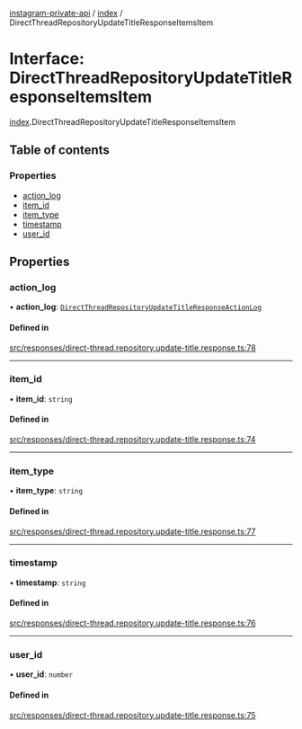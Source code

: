 [instagram-private-api](../../README.md) / [index](../../modules/index.md) / DirectThreadRepositoryUpdateTitleResponseItemsItem

# Interface: DirectThreadRepositoryUpdateTitleResponseItemsItem

[index](../../modules/index.md).DirectThreadRepositoryUpdateTitleResponseItemsItem

## Table of contents

### Properties

- [action\_log](DirectThreadRepositoryUpdateTitleResponseItemsItem.md#action_log)
- [item\_id](DirectThreadRepositoryUpdateTitleResponseItemsItem.md#item_id)
- [item\_type](DirectThreadRepositoryUpdateTitleResponseItemsItem.md#item_type)
- [timestamp](DirectThreadRepositoryUpdateTitleResponseItemsItem.md#timestamp)
- [user\_id](DirectThreadRepositoryUpdateTitleResponseItemsItem.md#user_id)

## Properties

### action\_log

• **action\_log**: [`DirectThreadRepositoryUpdateTitleResponseActionLog`](DirectThreadRepositoryUpdateTitleResponseActionLog.md)

#### Defined in

[src/responses/direct-thread.repository.update-title.response.ts:78](https://github.com/Nerixyz/instagram-private-api/blob/0e0721c/src/responses/direct-thread.repository.update-title.response.ts#L78)

___

### item\_id

• **item\_id**: `string`

#### Defined in

[src/responses/direct-thread.repository.update-title.response.ts:74](https://github.com/Nerixyz/instagram-private-api/blob/0e0721c/src/responses/direct-thread.repository.update-title.response.ts#L74)

___

### item\_type

• **item\_type**: `string`

#### Defined in

[src/responses/direct-thread.repository.update-title.response.ts:77](https://github.com/Nerixyz/instagram-private-api/blob/0e0721c/src/responses/direct-thread.repository.update-title.response.ts#L77)

___

### timestamp

• **timestamp**: `string`

#### Defined in

[src/responses/direct-thread.repository.update-title.response.ts:76](https://github.com/Nerixyz/instagram-private-api/blob/0e0721c/src/responses/direct-thread.repository.update-title.response.ts#L76)

___

### user\_id

• **user\_id**: `number`

#### Defined in

[src/responses/direct-thread.repository.update-title.response.ts:75](https://github.com/Nerixyz/instagram-private-api/blob/0e0721c/src/responses/direct-thread.repository.update-title.response.ts#L75)
